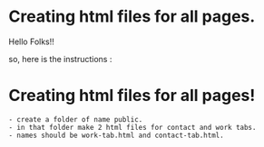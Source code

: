 # Creating html files for all pages.

Hello Folks!!

so, here is the instructions :

# Creating html files for all pages!

    - create a folder of name public.
    - in that folder make 2 html files for contact and work tabs.
    - names should be work-tab.html and contact-tab.html.


